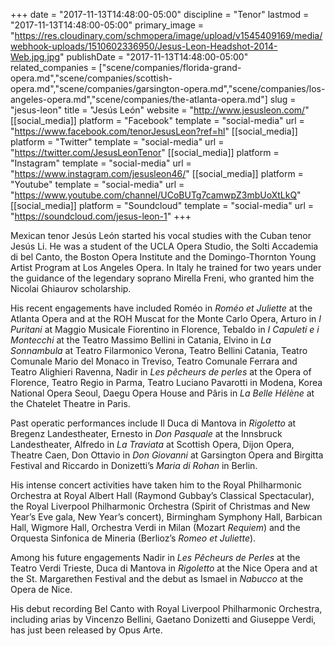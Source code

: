 +++
date = "2017-11-13T14:48:00-05:00"
discipline = "Tenor"
lastmod = "2017-11-13T14:48:00-05:00"
primary_image = "https://res.cloudinary.com/schmopera/image/upload/v1545409169/media/webhook-uploads/1510602336950/Jesus-Leon-Headshot-2014-Web.jpg.jpg"
publishDate = "2017-11-13T14:48:00-05:00"
related_companies = ["scene/companies/florida-grand-opera.md","scene/companies/scottish-opera.md","scene/companies/garsington-opera.md","scene/companies/los-angeles-opera.md","scene/companies/the-atlanta-opera.md"]
slug = "jesus-leon"
title = "Jesús León"
website = "http://www.jesusleon.com/"
[[social_media]]
platform = "Facebook"
template = "social-media"
url = "https://www.facebook.com/tenorJesusLeon?ref=hl"
[[social_media]]
platform = "Twitter"
template = "social-media"
url = "https://twitter.com/JesusLeonTenor"
[[social_media]]
platform = "Instagram"
template = "social-media"
url = "https://www.instagram.com/jesusleon46/"
[[social_media]]
platform = "Youtube"
template = "social-media"
url = "https://www.youtube.com/channel/UCoBUTg7camwpZ3mbUoXtLkQ"
[[social_media]]
platform = "Soundcloud"
template = "social-media"
url = "https://soundcloud.com/jesus-leon-1"
+++

Mexican tenor Jesús León started his vocal studies with the Cuban tenor Jesús Li. He was a student of the UCLA Opera Studio, the Solti Accademia di bel Canto, the Boston Opera Institute and the Domingo-Thornton Young Artist Program at Los Angeles Opera. In Italy he trained for two years under the guidance of the legendary soprano Mirella Freni, who granted him the Nicolai Ghiaurov scholarship.

His recent engagements have included Roméo in *Roméo et Juliette* at the Atlanta Opera and at the ROH Muscat for the Monte Carlo Opera, Arturo in *I Puritani* at Maggio Musicale Fiorentino in Florence, Tebaldo in *I Capuleti e i Montecchi* at the Teatro Massimo Bellini in Catania, Elvino in *La Sonnambula* at Teatro Filarmonico Verona, Teatro Bellini Catania, Teatro Comunale Mario del Monaco in Treviso, Teatro Comunale Ferrara and Teatro Alighieri Ravenna, Nadir in *Les pêcheurs de perles* at the Opera of Florence, Teatro Regio in Parma, Teatro Luciano Pavarotti in Modena, Korea National Opera Seoul, Daegu Opera House and Pâris in *La Belle Hélène* at the Chatelet Theatre in Paris.

Past operatic performances include Il Duca di Mantova in *Rigoletto* at Bregenz Landestheater, Ernesto in *Don Pasquale* at the Innsbruck Landestheater, Alfredo in *La Traviata* at Scottish Opera, Dijon Opera, Theatre Caen, Don Ottavio in *Don Giovanni* at Garsington Opera and Birgitta Festival and Riccardo in Donizetti’s *Maria di Rohan* in Berlin.

His intense concert activities have taken him to the Royal Philharmonic Orchestra at Royal Albert Hall (Raymond Gubbay’s Classical Spectacular), the Royal Liverpool Philharmonic Orchestra (Spirit of Christmas and New Year’s Eve gala, New Year’s concert), Birmingham Symphony Hall, Barbican Hall, Wigmore Hall, Orchestra Verdi in Milan (Mozart *Requiem*) and the Orquesta Sinfonica de Mineria (Berlioz’s *Romeo et Juliette*).

Among his future engagements Nadir in *Les Pêcheurs de Perles* at the Teatro Verdi Trieste, Duca di Mantova in *Rigoletto* at the Nice Opera and at the St. Margarethen Festival and the debut as Ismael in *Nabucco* at the Opera de Nice.

His debut recording Bel Canto with Royal Liverpool Philharmonic Orchestra, including arias by Vincenzo Bellini, Gaetano Donizetti and Giuseppe Verdi, has just been released by Opus Arte.
